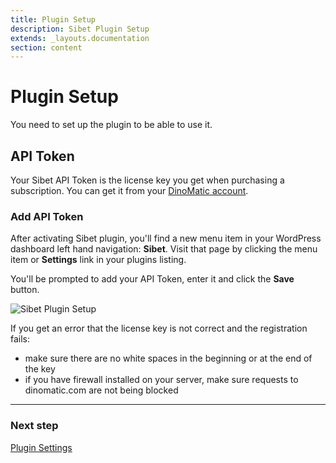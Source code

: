 ```yaml
---
title: Plugin Setup
description: Sibet Plugin Setup
extends: _layouts.documentation
section: content
---
```


# Plugin Setup

You need to set up the plugin to be able to use it.

## API Token

Your Sibet API Token is the license key you get when purchasing a subscription. You can get it from your [DinoMatic account](https://dinomatic.com/account).

### Add API Token

After activating Sibet plugin, you'll find a new menu item in your WordPress dashboard left hand navigation: **Sibet**. Visit that page by clicking the menu item or **Settings** link in your plugins listing.

You'll be prompted to add your API Token, enter it and click the **Save** button.

![Sibet Plugin Setup](https://media.dinomatic.com/images/docs/sibet/plugin-setup.jpg)

If you get an error that the license key is not correct and the registration fails:

- make sure there are no white spaces in the beginning or at the end of the key
- if you have firewall installed on your server, make sure requests to dinomatic.com are not being blocked

---

### Next step

[Plugin Settings](/docs/sibet/plugin-settings/)
